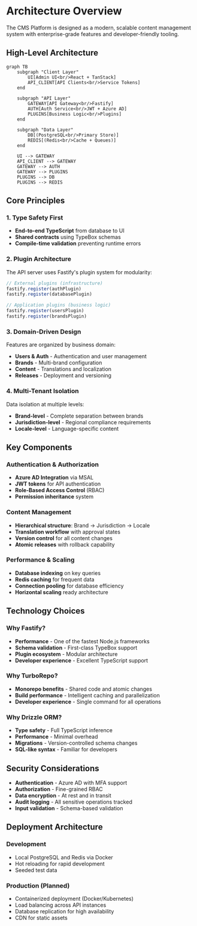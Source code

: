 # Architecture Overview

The CMS Platform is designed as a modern, scalable content management system with enterprise-grade features and developer-friendly tooling.

## High-Level Architecture

```mermaid
graph TB
    subgraph "Client Layer"
        UI[Admin UI<br/>React + TanStack]
        API_CLIENT[API Clients<br/>Service Tokens]
    end
    
    subgraph "API Layer"
        GATEWAY[API Gateway<br/>Fastify]
        AUTH[Auth Service<br/>JWT + Azure AD]
        PLUGINS[Business Logic<br/>Plugins]
    end
    
    subgraph "Data Layer"
        DB[(PostgreSQL<br/>Primary Store)]
        REDIS[(Redis<br/>Cache + Queues)]
    end
    
    UI --> GATEWAY
    API_CLIENT --> GATEWAY
    GATEWAY --> AUTH
    GATEWAY --> PLUGINS
    PLUGINS --> DB
    PLUGINS --> REDIS
```

## Core Principles

### 1. Type Safety First

- **End-to-end TypeScript** from database to UI
- **Shared contracts** using TypeBox schemas
- **Compile-time validation** preventing runtime errors

### 2. Plugin Architecture

The API server uses Fastify's plugin system for modularity:

```typescript
// External plugins (infrastructure)
fastify.register(authPlugin)
fastify.register(databasePlugin)

// Application plugins (business logic)
fastify.register(usersPlugin)
fastify.register(brandsPlugin)
```

### 3. Domain-Driven Design

Features are organized by business domain:
- **Users & Auth** - Authentication and user management
- **Brands** - Multi-brand configuration
- **Content** - Translations and localization
- **Releases** - Deployment and versioning

### 4. Multi-Tenant Isolation

Data isolation at multiple levels:
- **Brand-level** - Complete separation between brands
- **Jurisdiction-level** - Regional compliance requirements
- **Locale-level** - Language-specific content

## Key Components

### Authentication & Authorization

- **Azure AD Integration** via MSAL
- **JWT tokens** for API authentication
- **Role-Based Access Control** (RBAC)
- **Permission inheritance** system

### Content Management

- **Hierarchical structure**: Brand → Jurisdiction → Locale
- **Translation workflow** with approval states
- **Version control** for all content changes
- **Atomic releases** with rollback capability

### Performance & Scaling

- **Database indexing** on key queries
- **Redis caching** for frequent data
- **Connection pooling** for database efficiency
- **Horizontal scaling** ready architecture

## Technology Choices

### Why Fastify?

- **Performance** - One of the fastest Node.js frameworks
- **Schema validation** - First-class TypeBox support
- **Plugin ecosystem** - Modular architecture
- **Developer experience** - Excellent TypeScript support

### Why TurboRepo?

- **Monorepo benefits** - Shared code and atomic changes
- **Build performance** - Intelligent caching and parallelization
- **Developer experience** - Single command for all operations

### Why Drizzle ORM?

- **Type safety** - Full TypeScript inference
- **Performance** - Minimal overhead
- **Migrations** - Version-controlled schema changes
- **SQL-like syntax** - Familiar for developers

## Security Considerations

- **Authentication** - Azure AD with MFA support
- **Authorization** - Fine-grained RBAC
- **Data encryption** - At rest and in transit
- **Audit logging** - All sensitive operations tracked
- **Input validation** - Schema-based validation

## Deployment Architecture

### Development
- Local PostgreSQL and Redis via Docker
- Hot reloading for rapid development
- Seeded test data

### Production (Planned)
- Containerized deployment (Docker/Kubernetes)
- Load balancing across API instances
- Database replication for high availability
- CDN for static assets